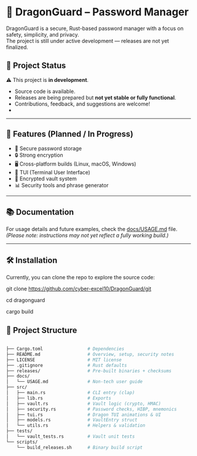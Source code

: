 # 🐉 DragonGuard – Password Manager

DragonGuard is a secure, Rust-based password manager with a focus on safety, simplicity, and privacy.  
The project is still under active development — releases are not yet finalized.

## 🚧 Project Status
⚠️ This project is **in development**.  
- Source code is available.  
- Releases are being prepared but **not yet stable or fully functional**.  
- Contributions, feedback, and suggestions are welcome!
- 
---

## 📖 Features (Planned / In Progress)
- 🔑 Secure password storage  
- 🔒 Strong encryption  
- 🖥️ Cross-platform builds (Linux, macOS, Windows)  
- 🐉 TUI (Terminal User Interface)  
- 📂 Encrypted vault system  
- 📊 Security tools and phrase generator 

---

## 📚 Documentation
For usage details and future examples, check the [docs/USAGE.md](docs/USAGE.md) file.  
*(Please note: instructions may not yet reflect a fully working build.)*

---

## 🛠️ Installation
Currently, you can clone the repo to explore the source code:

git clone https://github.com/cyber-excel10/DragonGuard/git

cd dragonguard

cargo build

## 📂 Project Structure
```bash

├── Cargo.toml                 # Dependencies
├── README.md                  # Overview, setup, security notes
├── LICENSE                    # MIT license
├── .gitignore                 # Rust defaults
├── releases/                  # Pre-built binaries + checksums
├── docs/
│   └── USAGE.md               # Non-tech user guide
├── src/
│   ├── main.rs                # CLI entry (clap)
│   ├── lib.rs                 # Exports
│   ├── vault.rs               # Vault logic (crypto, HMAC)
│   ├── security.rs            # Password checks, HIBP, mnemonics
│   ├── tui.rs                 # Dragon TUI animations & UI
│   ├── models.rs              # VaultEntry struct
│   └── utils.rs               # Helpers & validation
├── tests/
│   └── vault_tests.rs         # Vault unit tests
└── scripts/
    └── build_releases.sh      # Binary build script
